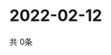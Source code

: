 # 2022-02-12
  共 0条

  <!-- BEGIN -->
  <!-- 最后更新时间Sat Feb 12 2022 13:06:41 GMT+0000 (Coordinated Universal Time) -->
  
  <!-- END -->
  
  